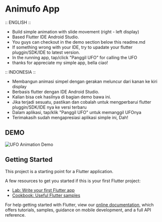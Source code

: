 # Animufo App

:: ENGLISH ::

- Build simple animation with slide movement (right - left display)
- Based Flutter IDE Android Studio.
- You guys can checkout in the demo section below this readme.md
- If something wrong with your IDE, try to upadate your flutter pluggin/SDK/IDE to latest version.
- In the running app, tap/click "Panggil UFO" for calling the UFO
- thanks for appreciate my simple app, bella ciao!

:: INDONESIA ::

- Membangun animasi simpel dengan gerakan meluncur dari kanan ke kiri display
- Berbasis flutter dengan IDE Android Studio.
- Kalian bisa cek hasilnya di bagian demo bawa ini.
- Jika terjadi sesuatu, pastikan dan cobalah untuk mengperbarui flutter pluggin/SDK/IDE nya ke versi terbaru
- Dalam aplikasi, tap/klik "Panggil UFO" untuk memanggil UFOnya
- Terimakasih sudah mengapresiasi aplikasi simple ini, Dah!

## DEMO

![UFO Animation Demo](demo/ufo.gif)

## Getting Started

This project is a starting point for a Flutter application.

A few resources to get you started if this is your first Flutter project:

- [Lab: Write your first Flutter app](https://flutter.dev/docs/get-started/codelab)
- [Cookbook: Useful Flutter samples](https://flutter.dev/docs/cookbook)

For help getting started with Flutter, view our
[online documentation](https://flutter.dev/docs), which offers tutorials,
samples, guidance on mobile development, and a full API reference.
